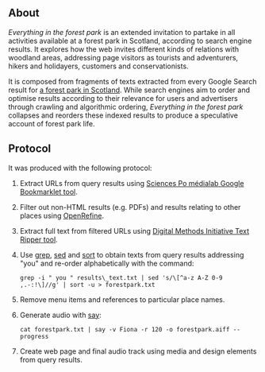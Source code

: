 ## About

_Everything in the forest park_ is an extended invitation to partake in all activities available at a forest park in Scotland, according to search engine results. It explores how the web invites different kinds of relations with woodland areas, addressing page visitors as tourists and adventurers, hikers and holidayers, customers and conservationists.

It is composed from fragments of texts extracted from every Google Search result for [a forest park in Scotland](https://en.wikipedia.org/wiki/Queen_Elizabeth_Forest_Park). While search engines aim to order and optimise results according to their relevance for users and advertisers through crawling and algorithmic ordering, _Everything in the forest park_ collapses and reorders these indexed results to produce a speculative account of forest park life.

## Protocol

It was produced with the following protocol:

1.  Extract URLs from query results using [Sciences Po médialab Google Bookmarklet tool](https://medialab.sciencespo.fr/en/tools/google-bookmarklets/).
2.  Filter out non-HTML results (e.g. PDFs) and results relating to other places using [OpenRefine](https://openrefine.org/).
3.  Extract full text from filtered URLs using [Digital Methods Initiative Text Ripper tool](https://tools.digitalmethods.net/beta/textRipper/).
4.  Use [grep](https://en.wikipedia.org/wiki/Grep), [sed](https://en.wikipedia.org/wiki/Sed) and [sort](https://en.wikipedia.org/wiki/Sort_(Unix)) to obtain texts from query results addressing "you" and re-order alphabetically with the command:

        grep -i " you " results\_text.txt | sed 's/\[^a-z A-Z 0-9 ,.-:!\]//g' | sort -u > forestpark.txt

5.  Remove menu items and references to particular place names.
6.  Generate audio with [say](https://ss64.com/osx/say.html):

        cat forestpark.txt | say -v Fiona -r 120 -o forestpark.aiff --progress

7.  Create web page and final audio track using media and design elements from query results.
